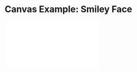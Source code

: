 # Canvas Example: Smiley Face

<iframe frameborder="0" class="ide" src="examples/ide.html#canvasSmiley"></iframe>
